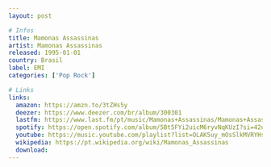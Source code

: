 ```yaml
---
layout: post

# Infos
title: Mamonas Assassinas
artist: Mamonas Assassinas
released: 1995-01-01
country: Brasil
label: EMI
categories: ['Pop Rock']

# Links
links:
  amazon: https://amzn.to/3tZHs5y
  deezer: https://www.deezer.com/br/album/300301
  lastfm: https://www.last.fm/pt/music/Mamonas+Assassinas/Mamonas+Assassinas
  spotify: https://open.spotify.com/album/5Bt5FYi2uicM6ryvNqKUzI?si=42uaVhriSoiEMnbN7HcGyA
  youtube: https://music.youtube.com/playlist?list=OLAK5uy_mOsSlkMVRYHs9iSf76lDX1vmlqFfFWHXE
  wikipedia: https://pt.wikipedia.org/wiki/Mamonas_Assassinas
  download:
---
```


